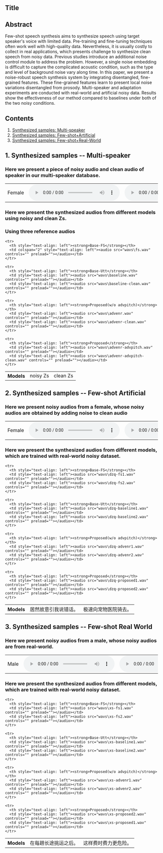 
<html lang="en-US">
  <head>
    <meta charset="UTF-8">
    <meta name="viewport" content="width=device-width, initial-scale=1">
    <meta name="theme-color" content="#157878">
    <link rel="stylesheet" href="/assets/css/style.css?v=e27bf585b9c641a881074e09853cb11204774c97">
  </head>
  <body>

<h2>Title<a name="Robust Few-shot Speech Synthesis with Fine-grained Noise Modeling via Adversarial Factorization"></a></h2>
    
<h2>Abstract<a name="abstract"></a></h2>

<p>Few-shot speech synthesis aims to synthesize speech using target speaker's voice with limited data. Pre-training and fine-tuning techniques often work well with high-quality data. Nevertheless, it is usually costly to collect in real applications, which presents challenge to synthesize clean speech from noisy data. Previous studies introduce an additional noise control module to address the problem. However, a single noise embedding is difficult to capture the complicated acoustic condition, such as the type and level of background noise vary along time. In this paper, we present a noise-robust speech synthesis system by integrating disentangled, fine-grained features. These fine-grained features learn to present local noise variations disentangled from prosody. Multi-speaker and adaptation experiments are conducted with real-world and artificial noisy data. Results show the effectiveness of our method compared to baselines under both of the two noisy conditions.</p>

<h2>Contents</h2>
<ol>
  <li><a href="#multi-speaker">Synthesized samples: Multi-speaker</a></li>
  <li><a href="#fewshot-artificial">Synthesized samples: Few-shot+Artificial</a></li>
  <li><a href="#fewshot-realworld">Synthesized samples: Few-shot+Real-World</a></li>
</ol>

    
<h2>1. Synthesized samples -- Multi-speaker<a name="multi-speaker"></a></h2>
    
<h3> Here we present a piece of noisy audio and clean audio of speaker in our multi-speaker database.</h3>

<table class="table">
<tbody>
         <tr>
            <td>Female</td>
            <td><audio src="wavs\spk30-noise.wav" controls="" preload=""></audio></td>
            <td><audio src="wavs\spk30-clean.wav" controls="" preload=""></audio></td>
        </tr>
</tbody>
</table>    
    
<h3> Here we present the synthesized audios from different models using noisy and clean Zs.</h3>
    

<h3> Using three reference audios </h3>
<table>
    <tr>
      <th style="text-align: left">Models</th>
      <td style="text-align: left">noisy Zs</td>
      <td style="text-align: left">clean Zs</td>
    </tr>
  
    <tr>
      <th style="text-align: left"><strong>Base-FS</strong></th>
      <td colspan="2" style="text-align: left"><audio src="wavs\fs.wav" controls="" preload=""></audio></td>
    </tr>
  
    <tr>
      <th style="text-align: left"><strong>Base-Utt</strong></th>
      <td style="text-align: left"><audio src="wavs\baseline.wav" controls="" preload=""></audio></td>
      <td style="text-align: left"><audio src="wavs\baseline-clean.wav" controls="" preload=""></audio></td>
    </tr>
  
    <tr>
      <th style="text-align: left"><strong>Proposed(w/o advpitch)</strong></th>
      <td style="text-align: left"><audio src="wavs\advenr.wav" controls="" preload=""></audio></td>
      <td style="text-align: left"><audio src="wavs\advenr-clean.wav" controls="" preload=""></audio></td>
    </tr>
  
    <tr>
      <th style="text-align: left"><strong>Proposed</strong></th>
      <td style="text-align: left"><audio src="wavs\advenr-advpitch.wav" controls="" preload=""></audio></td>
      <td style="text-align: left"><audio src="wavs\advenr-advpitch-clean.wav" controls="" preload=""></audio></td>
    </tr>
  
</table>
    
   
    
    
<h2>2. Synthesized samples -- Few-shot Artificial<a name="fewshot-artificial"></a></h2>
    
<h3> Here we present noisy audios from a female, whose noisy audios are obtained by adding noise to clean audio</h3>

<table class="table">
<tbody>
         <tr>
            <td>Female</td>
            <td><audio src="wavs\dengziqi_96.wav" controls="" preload=""></audio></td>
            <td><audio src="wavs\dengziqi_64.wav" controls="" preload=""></audio></td>
        </tr>
</tbody>
</table>
   
    
    
<h3> Here we present the synthesized audios from different models, which are trained with real-world noisy dataset.</h3>
<table>
    <tr>
      <th style="text-align: left">Models</th>
      <td style="text-align: left">居然故意引我说错话。</td>
      <td style="text-align: left">极速向宠物医院骑去。</td>
    </tr>
  
    <tr>
      <th style="text-align: left"><strong>Base-FS</strong></th>
      <td style="text-align: left"><audio src="wavs\dzq-fs1.wav" controls="" preload=""></audio></td>
      <td style="text-align: left"><audio src="wavs\dzq-fs2.wav" controls="" preload=""></audio></td>
    </tr>
  
    <tr>
      <th style="text-align: left"><strong>Base-Utt</strong></th>
      <td style="text-align: left"><audio src="wavs\dzq-baseline1.wav" controls="" preload=""></audio></td>
      <td style="text-align: left"><audio src="wavs\dzq-baseline2.wav" controls="" preload=""></audio></td>
    </tr>
  
    <tr>
      <th style="text-align: left"><strong>Proposed(w/o advpitch)</strong></th>
      <td style="text-align: left"><audio src="wavs\dzq-advenr1.wav" controls="" preload=""></audio></td>
      <td style="text-align: left"><audio src="wavs\dzq-advenr2.wav" controls="" preload=""></audio></td>
    </tr>
  
    <tr>
      <th style="text-align: left"><strong>Proposed</strong></th>
      <td style="text-align: left"><audio src="wavs\dzq-proposed1.wav" controls="" preload=""></audio></td>
      <td style="text-align: left"><audio src="wavs\dzq-proposed2.wav" controls="" preload=""></audio></td>
    </tr>
  
</table>

    
    
<h2>3. Synthesized samples -- Few-shot Real World<a name="fewshot-realworld"></a></h2>
    
<h3>Here we present noisy audios from a male, whose noisy audios are from real-world. </h3>
<table class="table">
<tbody>
         <tr>
            <td>Male</td>
            <td><audio src="wavs\许嵩_24.wav" controls="" preload=""></audio></td>
            <td><audio src="wavs\许嵩_25.wav" controls="" preload=""></audio></td>
        </tr>
</tbody>
</table>
    
    
<h3>Here we present the synthesized audios from different models, which are trained with real-world noisy dataset.</h3>    
<table>
    <tr>
      <th style="text-align: left">Models</th>
      <td style="text-align: left">在每趟长途挑运之后。</td>
      <td style="text-align: left">这样费时费力更危险。</td>
    </tr>
  
    <tr>
      <th style="text-align: left"><strong>Base-FS</strong></th>
      <td style="text-align: left"><audio src="wavs\xs-fs1.wav" controls="" preload=""></audio></td>
      <td style="text-align: left"><audio src="wavs\xs-fs2.wav" controls="" preload=""></audio></td>
    </tr>
  
    <tr>
      <th style="text-align: left"><strong>Base-Utt</strong></th>
      <td style="text-align: left"><audio src="wavs\xs-baseline1.wav" controls="" preload=""></audio></td>
      <td style="text-align: left"><audio src="wavs\xs-baseline2.wav" controls="" preload=""></audio></td>
    </tr>
  
    <tr>
      <th style="text-align: left"><strong>Proposed(w/o advpitch)</strong></th>
      <td style="text-align: left"><audio src="wavs\xs-advenr1.wav" controls="" preload=""></audio></td>
      <td style="text-align: left"><audio src="wavs\xs-advenr2.wav" controls="" preload=""></audio></td>
    </tr>
  
    <tr>
      <th style="text-align: left"><strong>Proposed</strong></th>
      <td style="text-align: left"><audio src="wavs\xs-proposed2.wav" controls="" preload=""></audio></td>
      <td style="text-align: left"><audio src="wavs\xs-proposed1.wav" controls="" preload=""></audio></td>
    </tr>
  
</table>  
    
    
  </body>
</html>


